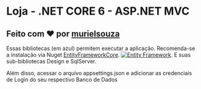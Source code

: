 # Loja -  .NET CORE 6 - ASP.NET MVC 
## Feito com ❤ por [murielsouza](https://github.com/murielsouza/)

Essas bibliotecas (em azul) permitem executar a aplicação. Recomenda-se a instalação via Nuget [EntityFrameworkCore](https://www.nuget.org/packages/Microsoft.EntityFrameworkCore/6.0.4).
[![Entity Framework](https://img.shields.io/badge/Entity%20Framework-v.%206.0.4-blue.svg)](https://www.nuget.org/packages/Microsoft.EntityFrameworkCore/6.0.4). E suas sub-bibliotecas Design e SqlServer.

Além disso, acessar o arquivo appsettings.json e adicionar as credenciais de Login do seu respectivo Banco de Dados
